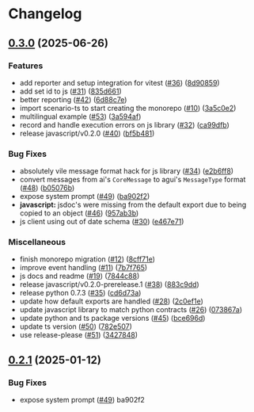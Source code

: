 # Changelog

## [0.3.0](https://github.com/langwatch/scenario/compare/scenario/v0.2.2...scenario/v0.3.0) (2025-06-26)


### Features

* add reporter and setup integration for vitest ([#36](https://github.com/langwatch/scenario/issues/36)) ([8d90859](https://github.com/langwatch/scenario/commit/8d90859671d0342a92f3b259479fa3ea3c2a992a))
* add set id to js ([#31](https://github.com/langwatch/scenario/issues/31)) ([835d661](https://github.com/langwatch/scenario/commit/835d66138427357e29ee59c78a5404525bc03b10))
* better reporting ([#42](https://github.com/langwatch/scenario/issues/42)) ([6d88c7e](https://github.com/langwatch/scenario/commit/6d88c7e2c693b51b5abe81270095a6f06a6e8cf5))
* import scenario-ts to start creating the monorepo ([#10](https://github.com/langwatch/scenario/issues/10)) ([3a5c0e2](https://github.com/langwatch/scenario/commit/3a5c0e264d0ae2d7b7533d4815203ba546b5cefd))
* multilingual example ([#53](https://github.com/langwatch/scenario/issues/53)) ([3a594af](https://github.com/langwatch/scenario/commit/3a594afc47b630ff035d3fc1ed4a179f502f6a78))
* record and handle execution errors on js library ([#32](https://github.com/langwatch/scenario/issues/32)) ([ca99dfb](https://github.com/langwatch/scenario/commit/ca99dfb2c2a2c76ccf9ec3185f08b94ebdfc3e74))
* release javascript/v0.2.0 ([#40](https://github.com/langwatch/scenario/issues/40)) ([bf5b481](https://github.com/langwatch/scenario/commit/bf5b4812ad4a90058808d299578b2035228c501e))


### Bug Fixes

* absolutely vile message format hack for js library ([#34](https://github.com/langwatch/scenario/issues/34)) ([e2b6ff8](https://github.com/langwatch/scenario/commit/e2b6ff89262428d2e80ae4643ee2968db1eccdec))
* convert messages from ai's `CoreMessage` to agui's `MessageType` format ([#48](https://github.com/langwatch/scenario/issues/48)) ([b05076b](https://github.com/langwatch/scenario/commit/b05076b8e3a055303bcf762920a76b495920fa9c))
* expose system prompt ([#49](https://github.com/langwatch/scenario/issues/49)) ([ba902f2](https://github.com/langwatch/scenario/commit/ba902f251e30a547d60eb13f50762ea57df67a24))
* **javascript:** jsdoc's were missing from the default export due to being copied to an object ([#46](https://github.com/langwatch/scenario/issues/46)) ([957ab3b](https://github.com/langwatch/scenario/commit/957ab3b0d2a0e49cc34c64f5b6616078f7ca643e))
* js client using out of date schema ([#30](https://github.com/langwatch/scenario/issues/30)) ([e467e71](https://github.com/langwatch/scenario/commit/e467e71ceb0e71953a730cfa469523629c9ae439))


### Miscellaneous

* finish monorepo migration ([#12](https://github.com/langwatch/scenario/issues/12)) ([8cff71e](https://github.com/langwatch/scenario/commit/8cff71e6c98f72b760603e6ddd6275882f2d9540))
* improve event handling ([#11](https://github.com/langwatch/scenario/issues/11)) ([7b7f765](https://github.com/langwatch/scenario/commit/7b7f765d35b2fe773fbc2fd75a38c532dbed1bdc))
* js docs and readme ([#19](https://github.com/langwatch/scenario/issues/19)) ([7844c88](https://github.com/langwatch/scenario/commit/7844c880086905a9f78255f0f737feceb70e5e23))
* release javascript/v0.2.0-prerelease.1 ([#38](https://github.com/langwatch/scenario/issues/38)) ([883c9dd](https://github.com/langwatch/scenario/commit/883c9dd9b9f1e67d34b87be492899f1f86c3e692))
* release python 0.7.3 ([#35](https://github.com/langwatch/scenario/issues/35)) ([cd6d73a](https://github.com/langwatch/scenario/commit/cd6d73af7701ba192e0c5647bcc9101fb1ce2bd5))
* update how default exports are handled ([#28](https://github.com/langwatch/scenario/issues/28)) ([2c0ef1e](https://github.com/langwatch/scenario/commit/2c0ef1e2698ef29260a43b5802774c70e47f6330))
* update javascript library to match python contracts ([#26](https://github.com/langwatch/scenario/issues/26)) ([073867a](https://github.com/langwatch/scenario/commit/073867a0570ba60561f459a5263294d32fe37811))
* update python and ts package versions ([#45](https://github.com/langwatch/scenario/issues/45)) ([bce696d](https://github.com/langwatch/scenario/commit/bce696de47e6b16cb4ee447a13573b60f68a202a))
* update ts version ([#50](https://github.com/langwatch/scenario/issues/50)) ([782e507](https://github.com/langwatch/scenario/commit/782e507f08ff2a8bc44c74b2e8a5df5fdcf9466c))
* use release-please ([#51](https://github.com/langwatch/scenario/issues/51)) ([3427848](https://github.com/langwatch/scenario/commit/342784875bd3ffa8fbf39b8ecca3a14ec8fb8661))

## [0.2.1](https://github.com/langwatch/scenario/compare/javascript/v0.2.0...javascript/v0.2.1) (2025-01-12)

### Bug Fixes

- expose system prompt ([#49](https://github.com/langwatch/scenario/issues/49)) ba902f2
